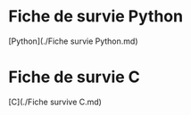 # Fiche de survie Python

[Python](./Fiche survie Python.md)

# Fiche de survie C
[C](./Fiche survive C.md)
